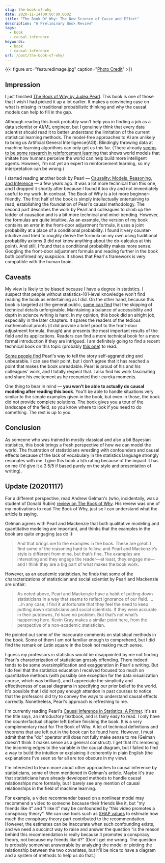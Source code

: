 ```yaml
---
slug: the-book-of-why
date: 2020-11-14T00:00:00.000Z
title: "The Book Of Why: The New Science of Cause and Effect"
description: "A Preliminary Book Review"
tags:
  - book
  - causal-inference
keywords:
  - book
  - causal-inference
url: /post/the-book-of-why/
---
```


{{< figure src="featuredImage.jpg" caption="[Photo Credit](https://pixabay.com/illustrations/cause-effect-causation-blame-5666661/)" >}}

## Impression

I just finished [The Book of Why by Judea Pearl](https://www.goodreads.com/book/show/36204378-the-book-of-why). This book is one of those that I wish I had picked it up a lot earlier. It makes a convincing case on what is missing in traditional probabilistic thinking and why the causal models can help to fill in the gap.

Although reading this book probably won't help you in finding a job as a data scientist or AI/ML engineer, but I genuinely think that every data scientist should read it to better understand the limitation of the current statistical learning methods. The model-free approaches to AI are unlikely to bring us Artificial General Intelligence(AGI). Blindingly throwing data at machine learning algorithms can only get us this far. (There already [seems to be some research in reinforcement learning](https://worldmodels.github.io/) that shows world models that imitate how humans perceive the world can help build more intelligent agents. However, I'm not yet an expert in reinforcement learning, so my interpretation can be wrong.)

I started reading another book by Pearl — [Causality: Models, Reasoning, and Inference](https://www.goodreads.com/book/show/174276.Causality) — a few years ago. It was a lot more technical than this one, and I dropped it shortly after because I found it too dry and not immediately useful to my work. In contrast, The Book of Why is a lot more beginner-friendly. The first half of the book is simply intellectually entertaining to read, establishing the foundation of Pearl's causal methodology. The second part describes the work by Pearl and colleagues to climb up the ladder of causation and is a bit more technical and mind-bending. However, the formulas are quite intuitive. As an example, the version of my book contains an error in the front-door adjustment formula, it uses a joint probability at a place of a conditional probability. I found it very counter-intuitive and tried to roughly derive the formula on my own using traditional probability axioms (I did not know anything about the do-calculus at this point). And still, I found that a conditional probability makes more sense. Googling the front-door adjustment formula and reading further in the book both confirmed my suspicion. It shows that Pearl's framework is very compatible with the human brain.

## Caveats

My view is likely to be biased because I have a degree in statistics. I suspect that people without statistics-101-level knowledge won't find reading the book as entertaining as I did. On the other hand, because this book is targeted at the general public, [some can find](https://www.goodreads.com/review/show/2644478614) that the skipping of technical details unforgivable. Maintaining a balance of accessibility and depth in science writing is hard. In my opinion, this book did an alright job, especially in the later chapters. It spares the readers of the tedious mathematical proofs (it did provide a brief proof to the front-door adjustment formula, though) and presents the most important results of the field and its applications. Readers can find a more technical book for a more formal introduction if they are intrigued. I am definitely going to find a recent technical book on this topic (probably [this one](https://www.goodreads.com/book/show/27164550-causal-inference-in-statistics)) to read.

[Some people find](https://www.goodreads.com/review/show/2401468531) Pearl's way to tell the story self-aggrandizing and unbearable. I can see their point, but I don't agree that it has reached a point that makes the book unreadable. Pearl is proud of his and his colleagues' work, and I totally respect that. I also find his work fascinating and share his excitement as he recounted their eureka moments.

One thing to bear in mind — **you won't be able to actually do causal modeling after reading this book**. You'll be able to handle situations very similar to the simple examples given in the book, but even in those, the book did not provide complete solutions. The book gives you a tour of the landscape of the field, so you know where to look if you need to do something. The rest is up to you.

## Conclusion

As someone who was trained in mostly classical and also a bit Bayesian statistics, this book brings a fresh perspective of how we can model the world. The frustration of statisticians wrestling with confounders and causal effects because of the lack of vocabulary in the statistics language strongly resonates with me. I give this book a 5/5 rating because of the impact it has on me (I'd give it a 3.5/5 if based purely on the style and presentation of writing).

## Update (20201117)

For a different perspective, read Andrew Gelman's (who, incidentally, was a student of Donald Rubin) [review on The Book of Why](https://statmodeling.stat.columbia.edu/2019/01/08/book-pearl-mackenzie/). His review was one of my motivations to read The Book of Why, just so I can understand what the article is saying.

Gelman agrees with Pearl and Mackenzie that both qualitative modeling and quantitative modeling are important, and thinks that the examples in the book are quite engaging (as do I):

> And that brings me to the examples in the book. These are great. I find some of the reasoning hard to follow, and Pearl and Mackenzie’s style is different from mine, but that’s fine. The examples are interesting and they engage the reader—at least, they engage me—and I think they are a big part of what makes the book work.

However, as an academic statistician, he finds that some of the characterizations of statistician and social scientist by Pearl and Mackenzie are unfair:

> As noted above, Pearl and Mackenzie have a habit of putting down statisticians in a way that seems to reflect ignorance of our field.
> ...
> ...In any case, I find it unfortunate that they feel the need to keep putting down statisticians and social scientists. If they were accurate in their putdowns, I’d have no problem. But that’s not what’s happening here. Kevin Gray makes a similar point here, from the perspective of a non-academic statistician.

He pointed out some of the inaccurate comments on statistical methods in the book. Some of them I am not familiar enough to comprehend, but I did find the remark on Latin square in the book not making much sense.

I guess my professors in statistics would be disappointed by me not finding Pearl's characterization of statistician grossly offending. There indeed tends to be some oversimplification and exaggeration in Pearl's writing. But I do feel that the statistics education I received focused too much on quantitative methods (with possibly one exception for the data visualization course, which was brilliant), and I appreciate the simplicity and effectiveness of causal diagrams in specifying our prior belief to the world. It's possible that I did not pay enough attention in past courses to notice that the professors did try to convey the ways to understand causal effects correctly. Nonetheless, Pearl's approach is refreshing to me.

I'm currently reading Pearl's [Causal Inference in Statistics: A Primer](https://www.goodreads.com/book/show/27164550-causal-inference-in-statistics). It's as the title says, an introductory textbook, and is fairly easy to read. I only have the counterfactual chapter left before finishing the book. It is a very complementary read for The Book of Why. A lot of technical definitions and theorems that are left out in the book can be found here. However, I must admit that the "do" operator still does not fully make sense to me (Gelman doesn't think it makes sense as a general construct). I get that it's removing the incoming edges to the variable in the causal diagram, but I failed to find a way to build the intuition or explaining it coherently in plain English (the explanations I've seen so far all are too obscure in my view).

I'm interested to learn more about other approaches to causal inference by statisticians, some of them mentioned in Gelman's article. Maybe it's true that statisticians have already developed methods to handle causal relationships more formally, but I barely see any mention of causal relationships in the field of machine learning.

For example, a video recommender based on a nonlinear model may recommend a video to someone because their friends like it, but "my friends like it" and "I like it" may be confounded by "this video promotes a conspiracy theory". We can use tools such as [SHAP values](https://blog.ceshine.net/post/shap/) to estimate how much the conspiracy theory part contributed to the recommendation. However, the estimates can be inaccurate when such confounding exists, and we need a succinct way to raise and answer the question “is the reason behind this recommendation is really because it promotes a conspiracy theory, not because my friends like it?” (Don't get me wrong. The question is probably somewhat answerable by analyzing the model or plotting the relationship between the two covariates, but it'll be nice to have a diagram and a system of methods to help us do that.)
